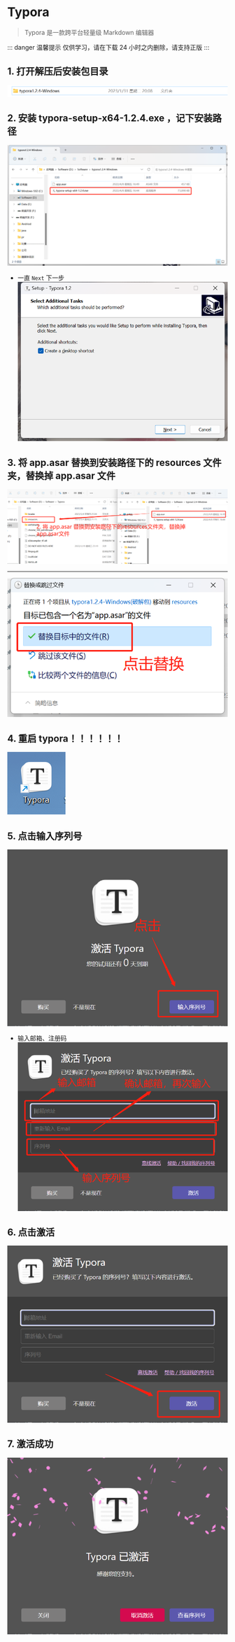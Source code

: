 # Typora

> Typora 是一款跨平台轻量级 Markdown 编辑器

::: danger 温馨提示
仅供学习，请在下载 24 小时之内删除，请支持正版
:::

## 1. 打开解压后安装包目录

![](./images/0.png)

## 2. 安装 typora-setup-x64-1.2.4.exe ，记下安装路径

![](./images/1.png)

- 一直 `Next` 下一步
  ![](./images/2.png)

## 3. 将 app.asar 替换到安装路径下的 resources 文件夹，替换掉 app.asar 文件

![](./images/4.png)

---

![](./images/5.png)

## 4. 重启 typora！！！！！！

![](./images/3.png)

## 5. 点击输入序列号

![](./images/7.png)

- 输入邮箱、注册码
  ![](./images/8.png)

## 6. 点击激活

![](./images/9.png)

## 7. 激活成功

![](./images/10.png)
